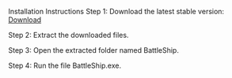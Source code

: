 Installation Instructions
Step 1: Download the latest stable version: [Download](https://github.com/Werykowiak/Battleship/releases/download/Init/BattleShip.rar)

Step 2: Extract the downloaded files.

Step 3: Open the extracted folder named BattleShip.

Step 4: Run the file BattleShip.exe.
